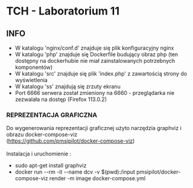 # TCH - Laboratorium 11
## INFO
- W katalogu 'nginx/conf.d' znajduje się plik konfiguracyjny nginx </br>
- W katalogu 'php' znajduje się Dockerfile budujący obraz php (ten dostępny na dockerhubie nie miał zainstalowanych potrzebnych komponentów) </br>
- W katalogu 'src' znajduje się plik 'index.php' z zawartością strony do wyświetlenia </br>
- W katalogu 'ss' znajdują się zrzuty ekranu </br>
- Port 6666 serwera został zmieniony na 6660 - przeglądarka nie zezwalała na dostęp (Firefox 113.0.2) </br>

### REPREZENTACJA GRAFICZNA
Do wygenerowania reprezentacji graficznej użyto narzędzia graphviz i obrazu docker-compose-viz </br>(https://github.com/pmsipilot/docker-compose-viz) </br>
</br> Instalacja i uruchomienie :
- sudo apt-get install graphviz
- docker run --rm -it --name dcv -v $(pwd):/input pmsipilot/docker-compose-viz render -m image docker-compose.yml




